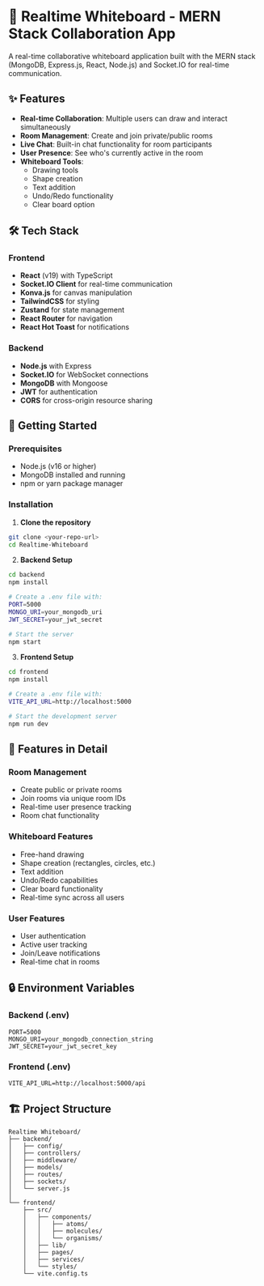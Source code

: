 # 🎨 Realtime Whiteboard - MERN Stack Collaboration App

A real-time collaborative whiteboard application built with the MERN stack (MongoDB, Express.js, React, Node.js) and Socket.IO for real-time communication.

## ✨ Features

- **Real-time Collaboration**: Multiple users can draw and interact simultaneously
- **Room Management**: Create and join private/public rooms
- **Live Chat**: Built-in chat functionality for room participants
- **User Presence**: See who's currently active in the room
- **Whiteboard Tools**:
  - Drawing tools
  - Shape creation
  - Text addition
  - Undo/Redo functionality
  - Clear board option

## 🛠️ Tech Stack

### Frontend

- **React** (v19) with TypeScript
- **Socket.IO Client** for real-time communication
- **Konva.js** for canvas manipulation
- **TailwindCSS** for styling
- **Zustand** for state management
- **React Router** for navigation
- **React Hot Toast** for notifications

### Backend

- **Node.js** with Express
- **Socket.IO** for WebSocket connections
- **MongoDB** with Mongoose
- **JWT** for authentication
- **CORS** for cross-origin resource sharing

## 🚀 Getting Started

### Prerequisites

- Node.js (v16 or higher)
- MongoDB installed and running
- npm or yarn package manager

### Installation

1. **Clone the repository**

```bash
git clone <your-repo-url>
cd Realtime-Whiteboard
```

2. **Backend Setup**

```bash
cd backend
npm install

# Create a .env file with:
PORT=5000
MONGO_URI=your_mongodb_uri
JWT_SECRET=your_jwt_secret

# Start the server
npm start
```

3. **Frontend Setup**

```bash
cd frontend
npm install

# Create a .env file with:
VITE_API_URL=http://localhost:5000

# Start the development server
npm run dev
```

## 🌟 Features in Detail

### Room Management

- Create public or private rooms
- Join rooms via unique room IDs
- Real-time user presence tracking
- Room chat functionality

### Whiteboard Features

- Free-hand drawing
- Shape creation (rectangles, circles, etc.)
- Text addition
- Undo/Redo capabilities
- Clear board functionality
- Real-time sync across all users

### User Features

- User authentication
- Active user tracking
- Join/Leave notifications
- Real-time chat in rooms

## 🔒 Environment Variables

### Backend (.env)

```
PORT=5000
MONGO_URI=your_mongodb_connection_string
JWT_SECRET=your_jwt_secret_key
```

### Frontend (.env)

```
VITE_API_URL=http://localhost:5000/api
```

## 🏗️ Project Structure

```
Realtime Whiteboard/
├── backend/
│   ├── config/
│   ├── controllers/
│   ├── middleware/
│   ├── models/
│   ├── routes/
│   ├── sockets/
│   └── server.js
│
└── frontend/
    ├── src/
    │   ├── components/
    │   │   ├── atoms/
    │   │   ├── molecules/
    │   │   └── organisms/
    │   ├── lib/
    │   ├── pages/
    │   ├── services/
    │   └── styles/
    └── vite.config.ts
```

